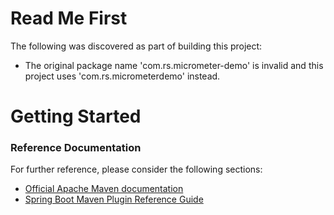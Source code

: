 # Read Me First
The following was discovered as part of building this project:

* The original package name 'com.rs.micrometer-demo' is invalid and this project uses 'com.rs.micrometerdemo' instead.

# Getting Started

### Reference Documentation
For further reference, please consider the following sections:

* [Official Apache Maven documentation](https://maven.apache.org/guides/index.html)
* [Spring Boot Maven Plugin Reference Guide](https://docs.spring.io/spring-boot/docs/2.2.6.RELEASE/maven-plugin/)


